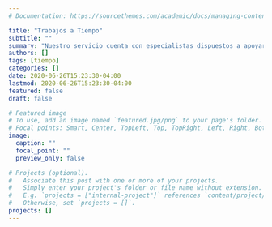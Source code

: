 ```yaml
---
# Documentation: https://sourcethemes.com/academic/docs/managing-content/

title: "Trabajos a Tiempo"
subtitle: ""
summary: "Nuestro servicio cuenta con especialistas dispuestos a apoyar tu proceso de titulación ya sea a largo y corto plazo, teniendo un contacto directo por teléfono, mail e incluso presencial."
authors: []
tags: [tiempo]
categories: []
date: 2020-06-26T15:23:30-04:00
lastmod: 2020-06-26T15:23:30-04:00
featured: false
draft: false

# Featured image
# To use, add an image named `featured.jpg/png` to your page's folder.
# Focal points: Smart, Center, TopLeft, Top, TopRight, Left, Right, BottomLeft, Bottom, BottomRight.
image:
  caption: ""
  focal_point: ""
  preview_only: false

# Projects (optional).
#   Associate this post with one or more of your projects.
#   Simply enter your project's folder or file name without extension.
#   E.g. `projects = ["internal-project"]` references `content/project/deep-learning/index.md`.
#   Otherwise, set `projects = []`.
projects: []
---
```

